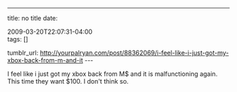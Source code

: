 ---
title: no title
date:

 2009-03-20T22:07:31-04:00  
tags:  []

tumblr_url:
http://yourpalryan.com/post/88362069/i-feel-like-i-just-got-my-xbox-back-from-m-and-it
\-\--

I feel like i just got my xbox back from M\$ and it is malfunctioning
again. This time they want \$100. I don't think so.
